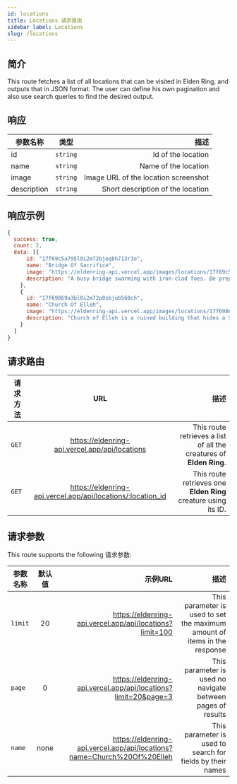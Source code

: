```yaml
---
id: locations
title: Locations 请求路由
sidebar_label: Locations
slug: /locations
---
```


## 简介

This route fetches a list of all locations that can be visited in Elden Ring, and outputs that in JSON format. The user can define his own pagination and also use search queries to find the desired output.

## 响应

| 参数名称        |      类型      |   描述 |
| ------------- | :-----------: | -----: |
| id         | `string` | Id of the location |
| name         | `string` | Name of the location |
| image         | `string` | Image URL of the location screenshot |
| description         | `string` | Short description of the location |

## 响应示例

```javascript
{
  success: true,
  count: 2,
  data: [{
      id: "17f69c5a795l0i2m72bjeqbh713r3o",
      name: "Bridge Of Sacrifice",
      image: "https://eldenring-api.vercel.app/images/locations/17f69c5a795l0i2m72bjeqbh713r3o.png",
      description: "A busy bridge swarming with iron-clad foes. Be prepared to engage in an array of melee, ranged and artillery attacks or attempt to push past them"
    },
    {
      id: "17f69869a3bl0i2m72p0sbjub568ch",
      name: "Church Of Elleh",
      image: "https://eldenring-api.vercel.app/images/locations/17f69869a3bl0i2m72p0sbjub568ch.png",
      description: "Church of Elleh is a ruined building that hides a Site of Grace. The rooftop has caved in and offers no protection from the elements, and weeds are overtaking the walls, but this doesn't stop merchants from seeking what little shelter is on offer"
    }
  ]
}
```


## 请求路由

| 请求方法        |      URL      |   描述 |
| ------------- | :-----------: | -----: |
| `GET`         | https://eldenring-api.vercel.app/api/locations | This route retrieves a list of all the creatures of **Elden Ring**. |
| `GET`         | https://eldenring-api.vercel.app/api/locations/:location_id | This route retrieves one **Elden Ring** creature using its ID. |

## 请求参数

This route supports the following 请求参数:

| 参数名称        |      默认值      | 示例URL |  描述 |
| ------------- | :-----------: | -----: |  -----: |
| `limit`        | 20 | https://eldenring-api.vercel.app/api/locations?limit=100 | This parameter is used to set the maximum amount of items in the response |
| `page`         | 0 | https://eldenring-api.vercel.app/api/locations?limit=20&page=3 | This parameter is used no navigate between pages of results |
| `name`         | none | https://eldenring-api.vercel.app/api/locations?name=Church%20Of%20Elleh  | This parameter is used to search for fields by their names |
